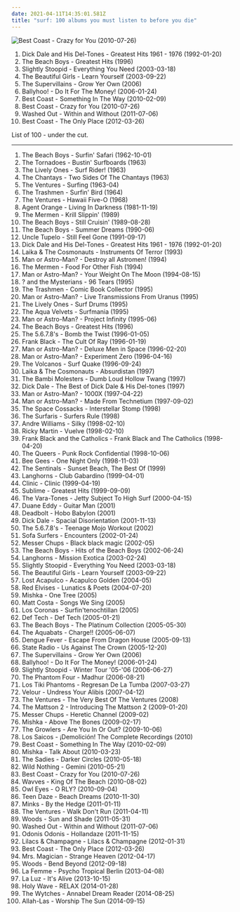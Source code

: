```yaml
---
date: 2021-04-11T14:35:01.581Z
title: "surf: 100 albums you must listen to before you die"
---
```

![Best Coast - Crazy for You (2010-07-26)](https://img.discogs.com/wBqojqfUqW7JPRm-k7Ay0V3sJhk=/fit-in/600x600/filters:strip_icc():format(jpeg):mode_rgb():quality(90)/discogs-images/R-2364771-1436727994-5630.jpeg.jpg "Best Coast - Crazy for You (2010-07-26)")
<ol class="albums">
<li data-cover="http://coverartarchive.org/release/8eba350a-5f56-4c19-99d7-7ddd26e89535/16705043688-500.jpg" data-tags="surf" role="button">Dick Dale and His Del-Tones - Greatest Hits 1961 - 1976 (1992-01-20)</li>
<li data-cover="https://img.discogs.com/diBFTozZc_XMIj_DaE1xto6-6rY=/fit-in/170x170/filters:strip_icc():format(jpeg):mode_rgb():quality(90)/discogs-images/R-693375-1313780934.jpeg.jpg" data-tags="surf, rock n roll" role="button">The Beach Boys - Greatest Hits (1996)</li>
<li data-cover="https://img.discogs.com/KgBjHyjGEwqcvfrXOmPth4FEFFQ=/fit-in/600x601/filters:strip_icc():format(jpeg):mode_rgb():quality(90)/discogs-images/R-3576516-1336355004.jpeg.jpg" data-tags="reggae, ska, summer" role="button">Slightly Stoopid - Everything You Need (2003-03-18)</li>
<li data-cover="http://coverartarchive.org/release/27f926ab-ff13-4be5-bebe-99e5e23e426e/5749835402-500.jpg" data-tags="surf" role="button">The Beautiful Girls - Learn Yourself (2003-09-22)</li>
<li data-cover="https://img.discogs.com/C-GIJ37K5lw77l09qevF9Di2VP0=/fit-in/600x600/filters:strip_icc():format(jpeg):mode_rgb():quality(90)/discogs-images/R-3625999-1439766596-5010.jpeg.jpg" data-tags="chill, reggae, surf, ska, summer, california, dancehall, beach, baixar depois, happy music for work" role="button">The Supervillains - Grow Yer Own (2006)</li>
<li data-cover="http://coverartarchive.org/release/abc685a8-6339-4b71-bd30-1fb9b4b48ae1/2203270543-500.jpg" data-tags="chill, reggae, surf, summer, california, beach, reggae-rock, bally, happy music for work" role="button">Ballyhoo! - Do It For The Money! (2006-01-24)</li>
<li data-cover="http://coverartarchive.org/release/9d3488d4-f797-4508-b3b8-9b94d1d5e12f/13607085685-500.jpg" data-tags="surf, lo-fi pop, post present medium, ppm" role="button">Best Coast - Something In The Way (2010-02-09)</li>
<li data-cover="https://img.discogs.com/wBqojqfUqW7JPRm-k7Ay0V3sJhk=/fit-in/600x600/filters:strip_icc():format(jpeg):mode_rgb():quality(90)/discogs-images/R-2364771-1436727994-5630.jpeg.jpg" data-tags="lo-fi, garage rock" role="button">Best Coast - Crazy for You (2010-07-26)</li>
<li data-cover="http://coverartarchive.org/release/9e944b69-8e75-47f7-8d85-1a2584bf3f7c/25694000082-500.jpg" data-tags="chillwave" role="button">Washed Out - Within and Without (2011-07-06)</li>
<li data-cover="http://coverartarchive.org/release/6de48734-e3b2-451f-8be1-2f65616b1e37/946776332-500.jpg" data-tags="indie, indie rock, lo-fi" role="button">Best Coast - The Only Place (2012-03-26)</li>
</ol>
List of 100 - under the cut.
<!-- more -->

_________________

<ol class="albums">
<li data-cover="https://img.discogs.com/naLLie-aCQ-3elkhmF2vgERHtdc=/fit-in/495x500/filters:strip_icc():format(jpeg):mode_rgb():quality(90)/discogs-images/R-6712956-1425149811-3644.jpeg.jpg" data-tags="surf rock, rock, 60s" role="button">
The Beach Boys - Surfin' Safari (1962-10-01)
</li>
<li data-cover="http://coverartarchive.org/release/0f055c6b-5a0c-40c5-891c-ff9e41d16acd/22422100646-500.jpg" data-tags="surf" role="button">
The Tornadoes - Bustin' Surfboards (1963)
</li>
<li data-cover="http://coverartarchive.org/release/b2819cfe-e451-40aa-bea8-a1367c8b67f0/17182662252-500.jpg" data-tags="instrumental" role="button">
The Lively Ones - Surf Rider! (1963)
</li>
<li data-cover="http://coverartarchive.org/release/fbb80136-8973-4f2b-b3c5-eada009e9c06/24528744592-500.jpg" data-tags="surf, rock n roll, surf rock, guitar virtuoso, rock'n'roll, bl00d7 m4r7" role="button">
The Chantays - Two Sides Of The Chantays (1963)
</li>
<li data-cover="https://img.discogs.com/r2O1LpKnOdwHh3tJfq2XUKjzYWc=/fit-in/600x605/filters:strip_icc():format(jpeg):mode_rgb():quality(90)/discogs-images/R-1644622-1516315226-3289.jpeg.jpg" data-tags="surf" role="button">
The Ventures - Surfing (1963-04)
</li>
<li data-cover="https://img.discogs.com/_DQavv8DT-REm9P13B67jLCuywE=/fit-in/590x579/filters:strip_icc():format(jpeg):mode_rgb():quality(90)/discogs-images/R-385990-1328699490.jpeg.jpg" data-tags="surf rock, garage rock, surfin bird" role="button">
The Trashmen - Surfin' Bird (1964)
</li>
<li data-cover="https://img.discogs.com/3nlui8RGMT03SNYnA-IgPa94BMQ=/fit-in/600x613/filters:strip_icc():format(jpeg):mode_rgb():quality(90)/discogs-images/R-6869769-1428774685-1743.jpeg.jpg" data-tags="instrumental, classic rock, surf" role="button">
The Ventures - Hawaii Five-O (1968)
</li>
<li data-cover="http://coverartarchive.org/release/44a77f28-c0c8-4b9c-ac11-2ba56e00ddfe/2221926630-500.jpg" data-tags="punk, surf punk" role="button">
Agent Orange - Living In Darkness (1981-11-19)
</li>
<li data-cover="https://img.discogs.com/vROb4mmCrH0mBcEK5O3iywZDfv8=/fit-in/600x600/filters:strip_icc():format(jpeg):mode_rgb():quality(90)/discogs-images/R-2380171-1562539341-9748.jpeg.jpg" data-tags="surf" role="button">
The Mermen - Krill Slippin' (1989)
</li>
<li data-cover="http://coverartarchive.org/release/fbc83a1b-b0ef-4e1a-b232-9209dfd7f654/3774853242-500.jpg" data-tags="surf, oldies, 60s" role="button">
The Beach Boys - Still Cruisin' (1989-08-28)
</li>
<li data-cover="http://coverartarchive.org/release/e9e6605b-de1d-4bb7-9021-62beee06e09f/5355706918-500.jpg" data-tags="oldies, the beach boys, the beach boys - summer dreams" role="button">
The Beach Boys - Summer Dreams (1990-06)
</li>
<li data-cover="https://img.discogs.com/PqD4V5GCVuTqdWD1zS_M3u5DPck=/fit-in/300x300/filters:strip_icc():format(jpeg):mode_rgb():quality(90)/discogs-images/R-3504333-1333048227.jpeg.jpg" data-tags="country, alt-country" role="button">
Uncle Tupelo - Still Feel Gone (1991-09-17)
</li>
<li data-cover="http://coverartarchive.org/release/8eba350a-5f56-4c19-99d7-7ddd26e89535/16705043688-500.jpg" data-tags="surf" role="button">
Dick Dale and His Del-Tones - Greatest Hits 1961 - 1976 (1992-01-20)
</li>
<li data-cover="http://coverartarchive.org/release/9afe4826-f879-4864-8b08-ee3219fcd821/28890740281-500.jpg" data-tags="surf, surf rock, instumental" role="button">
Laika & The Cosmonauts - Instruments Of Terror (1993)
</li>
<li data-cover="http://coverartarchive.org/release/1933de01-235c-4252-8acc-20bafbee6f23/16217895857-500.jpg" data-tags="surf" role="button">
Man or Astro-Man? - Destroy all Astromen! (1994)
</li>
<li data-cover="https://img.discogs.com/OuSO_yFu4DX2OnYpe55UowF5UcY=/fit-in/600x594/filters:strip_icc():format(jpeg):mode_rgb():quality(90)/discogs-images/R-2090429-1412967543-5302.jpeg.jpg" data-tags="surf" role="button">
The Mermen - Food For Other Fish (1994)
</li>
<li data-cover="https://img.discogs.com/0lt0VPynj-LOuYonLu-nUk0mr3Y=/fit-in/588x600/filters:strip_icc():format(jpeg):mode_rgb():quality(90)/discogs-images/R-1190936-1342893999-8971.jpeg.jpg" data-tags="surf, surf rock, merkliste" role="button">
Man or Astro-Man? - Your Weight On The Moon (1994-08-15)
</li>
<li data-cover="http://coverartarchive.org/release/a8fff4a7-3f3c-4027-b13a-b0f51b40af24/22145029461-500.jpg" data-tags="garage rock" role="button">
? and the Mysterians - 96 Tears (1995)
</li>
<li data-cover="http://coverartarchive.org/release/b60147b4-f182-44cc-a359-58db5985d78a/28638241946-500.jpg" data-tags="surf" role="button">
The Trashmen - Comic Book Collector (1995)
</li>
<li data-cover="https://img.discogs.com/sIuKXb4v-yPsufIxB7An52OKjns=/fit-in/150x144/filters:strip_icc():format(jpeg):mode_rgb():quality(90)/discogs-images/R-1077680-1295568508.jpeg.jpg" data-tags="instrumental, surf, live, surf rock, surf punk, bl00d7 m4r7, tr4sh13" role="button">
Man or Astro-Man? - Live Transmissions From Uranus (1995)
</li>
<li data-cover="http://coverartarchive.org/release/6bc30b3d-5f40-40ba-81d0-100c4a8f0e88/24564428637-500.jpg" data-tags="surf" role="button">
The Lively Ones - Surf Drums (1995)
</li>
<li data-cover="http://coverartarchive.org/release/453fc7d8-c1fa-4609-8969-7bec1bce2488/13129654482-500.jpg" data-tags="instrumental, surf" role="button">
The Aqua Velvets - Surfmania (1995)
</li>
<li data-cover="http://coverartarchive.org/release/59426b59-a04c-4d5a-907d-fb9fd58bf738/20987635298-500.jpg" data-tags="surf" role="button">
Man or Astro-Man? - Project Infinity (1995-06)
</li>
<li data-cover="https://img.discogs.com/diBFTozZc_XMIj_DaE1xto6-6rY=/fit-in/170x170/filters:strip_icc():format(jpeg):mode_rgb():quality(90)/discogs-images/R-693375-1313780934.jpeg.jpg" data-tags="surf, rock n roll" role="button">
The Beach Boys - Greatest Hits (1996)
</li>
<li data-cover="https://img.discogs.com/F1UhbcMi5S_XSBleF_Okd600xIA=/fit-in/400x393/filters:strip_icc():format(jpeg):mode_rgb():quality(90)/discogs-images/R-8524689-1463346109-4159.jpeg.jpg" data-tags="indie, japanese, surf, garage rock, female vocalist, rock'n roll, resistance is futile, and i hate that my feet are dancing so much, tdhassociation" role="button">
The 5.6.7.8's - Bomb the Twist (1996-01-05)
</li>
<li data-cover="http://coverartarchive.org/release/bd3070ca-bbc3-4f90-94ae-fb009ff7e882/15482523249-500.jpg" data-tags="alternative, alternative rock" role="button">
Frank Black - The Cult Of Ray (1996-01-19)
</li>
<li data-cover="http://coverartarchive.org/release/8d208d87-ac7a-4d85-be61-28846b6ae8fe/5847038778-500.jpg" data-tags="rock, surf" role="button">
Man or Astro-Man? - Deluxe Men in Space (1996-02-20)
</li>
<li data-cover="http://coverartarchive.org/release/20532932-c1f1-4c78-9127-4d8cdc5ad7b4/10425417412-500.jpg" data-tags="instrumental, surf, surf rock" role="button">
Man or Astro-Man? - Experiment Zero (1996-04-16)
</li>
<li data-cover="http://coverartarchive.org/release/588c155e-5905-49b7-934a-c0bdfaa5b6b9/15586507441-500.jpg" data-tags="surf, bl00d7 m4r7" role="button">
The Volcanos - Surf Quake (1996-09-24)
</li>
<li data-cover="http://coverartarchive.org/release/9d5af185-00b2-4c2a-8b6b-334bd098b910/28890692101-500.jpg" data-tags="surf, surf rock" role="button">
Laika & The Cosmonauts - Absurdistan (1997)
</li>
<li data-cover="http://coverartarchive.org/release/a1904868-e9ab-4fd7-825e-842ca12f80fa/4517336324-500.jpg" data-tags="surf" role="button">
The Bambi Molesters - Dumb Loud Hollow Twang (1997)
</li>
<li data-cover="https://img.discogs.com/CDmrFOv2u2wj_rw_DHJiP9ZsPWs=/fit-in/600x606/filters:strip_icc():format(jpeg):mode_rgb():quality(90)/discogs-images/R-14653847-1579014090-4769.jpeg.jpg" data-tags="surf" role="button">
Dick Dale - The Best of Dick Dale & His Del-tones (1997)
</li>
<li data-cover="http://coverartarchive.org/release/6f338b57-cfc9-4355-a2bf-628181019ee6/9165076914-500.jpg" data-tags="surf, experimental, robot rock" role="button">
Man or Astro-Man? - 1000X (1997-04-22)
</li>
<li data-cover="http://coverartarchive.org/release/15526833-fec3-49eb-b587-3e2debd3ef67/5813876796-500.jpg" data-tags="surf" role="button">
Man or Astro-Man? - Made From Technetium (1997-09-02)
</li>
<li data-cover="http://coverartarchive.org/release/ccc286fc-17f7-4566-92f2-125f31c73b68/17182646128-500.jpg" data-tags="surf, surf rock, surf guitar" role="button">
The Space Cossacks - Interstellar Stomp (1998)
</li>
<li data-cover="https://img.discogs.com/Dbynx4lWCcOI8sdVFzhDgTNzGx0=/fit-in/600x585/filters:strip_icc():format(jpeg):mode_rgb():quality(90)/discogs-images/R-8503660-1583953406-6793.jpeg.jpg" data-tags="surf rock, surf" role="button">
The Surfaris - Surfers Rule (1998)
</li>
<li data-cover="http://coverartarchive.org/release/dee8fe07-f434-46cb-9731-0d668800e445/13476591738-500.jpg" data-tags="bad ass" role="button">
Andre Williams - Silky (1998-02-10)
</li>
<li data-cover="https://img.discogs.com/uhtWtyjsps4qpye-jxhAj7uNpAE=/fit-in/500x500/filters:strip_icc():format(jpeg):mode_rgb():quality(90)/discogs-images/R-4843072-1396451672-1423.jpeg.jpg" data-tags="latin" role="button">
Ricky Martin - Vuelve (1998-02-10)
</li>
<li data-cover="https://img.discogs.com/oOu0tXKOjtAdbvdCWJVZx4JSIvU=/fit-in/600x600/filters:strip_icc():format(jpeg):mode_rgb():quality(90)/discogs-images/R-400111-1243787011.jpeg.jpg" data-tags="indie, rock, alternative, indie rock" role="button">
Frank Black and the Catholics - Frank Black and The Catholics (1998-04-20)
</li>
<li data-cover="http://coverartarchive.org/release/8e495cbc-49e9-46e7-9809-714f2fb3fbf3/6383477476-500.jpg" data-tags="rock, punk, surf, hopeless, make me happy, fan-fucking-tastic, poppunk" role="button">
The Queers - Punk Rock Confidential (1998-10-06)
</li>
<li data-cover="https://img.discogs.com/h09j3rFsID_d3IQDD9P3EXbhQSk=/fit-in/600x600/filters:strip_icc():format(jpeg):mode_rgb():quality(90)/discogs-images/R-503157-1136621189.jpeg.jpg" data-tags="disco" role="button">
Bee Gees - One Night Only (1998-11-03)
</li>
<li data-cover="http://coverartarchive.org/release/31682ed7-7168-4cbf-ae10-6d57f332749d/17180551186-500.jpg" data-tags="surf" role="button">
The Sentinals - Sunset Beach, The Best Of (1999)
</li>
<li data-cover="https://img.discogs.com/C5w1I4u_N8l28Vls6WHAT-uqrT0=/fit-in/600x600/filters:strip_icc():format(jpeg):mode_rgb():quality(90)/discogs-images/R-2359577-1279405331.jpeg.jpg" data-tags="instrumental, surf, surf rock, twangy guitar" role="button">
Langhorns - Club Gabardino (1999-04-01)
</li>
<li data-cover="https://img.discogs.com/EgR2x4E687T6KNln71rYx84wowg=/fit-in/600x596/filters:strip_icc():format(jpeg):mode_rgb():quality(90)/discogs-images/R-993209-1526181612-3424.jpeg.jpg" data-tags="alternative rock, surf, indie rock, new wave, garage rock, post-punk revival, rivers all time favorite albums, greatest albums of the 90s, black and white album cover, arty farty punk" role="button">
Clinic - Clinic (1999-04-19)
</li>
<li data-cover="http://coverartarchive.org/release/80637d8b-5372-4185-9324-665312d1607e/7357477241-500.jpg" data-tags="ska" role="button">
Sublime - Greatest Hits (1999-09-09)
</li>
<li data-cover="https://img.discogs.com/Svne3JHztTMHte_2Rq9_1Rc5X64=/fit-in/500x496/filters:strip_icc():format(jpeg):mode_rgb():quality(90)/discogs-images/R-4366585-1419724188-8468.jpeg.jpg" data-tags="surf" role="button">
The Vara-Tones - Jetty Subject To High Surf (2000-04-15)
</li>
<li data-cover="https://img.discogs.com/SNmjbce6_drYmnF21w8IzfYICN0=/fit-in/400x355/filters:strip_icc():format(jpeg):mode_rgb():quality(90)/discogs-images/R-8314829-1459184560-8371.jpeg.jpg" data-tags="country, instrumental" role="button">
Duane Eddy - Guitar Man (2001)
</li>
<li data-cover="https://img.discogs.com/Ns_1oP_oKZZuapSj_hpzxmCTIig=/fit-in/600x600/filters:strip_icc():format(jpeg):mode_rgb():quality(90)/discogs-images/R-3150112-1318084280.jpeg.jpg" data-tags="surf" role="button">
Deadbolt - Hobo Babylon (2001)
</li>
<li data-cover="http://coverartarchive.org/release/e1d7d161-d216-3f04-9dd3-349bf6191148/23354822195-500.jpg" data-tags="surf, surf rock" role="button">
Dick Dale - Spacial Disorientation (2001-11-13)
</li>
<li data-cover="http://coverartarchive.org/release/1032ded2-d9db-3f48-b25a-d2c065c2ee9e/24967222389-500.jpg" data-tags="japanese, rock, surf, garage rock" role="button">
The 5.6.7.8's - Teenage Mojo Workout (2002)
</li>
<li data-cover="http://coverartarchive.org/release/83b25612-55c6-4cbf-8a38-60fc7189a84b/1837881315-500.jpg" data-tags="trip-hop" role="button">
Sofa Surfers - Encounters (2002-01-24)
</li>
<li data-cover="http://coverartarchive.org/release/890793d8-1291-4e11-9825-2eda27dcbbe5/6419386063-500.jpg" data-tags="underground, bl00d7 m4r7" role="button">
Messer Chups - Black black magic (2002-05)
</li>
<li data-cover="https://img.discogs.com/3VAbod3Gs7GqU9mimsg6L95IbZY=/fit-in/600x450/filters:strip_icc():format(jpeg):mode_rgb():quality(90)/discogs-images/R-448660-1453151645-7880.jpeg.jpg" data-tags="surf, rock n roll, t b boys" role="button">
The Beach Boys - Hits of the Beach Boys (2002-06-24)
</li>
<li data-cover="https://img.discogs.com/EaI2xdKKAz3G9krzAGbLIseXN2g=/fit-in/598x600/filters:strip_icc():format(jpeg):mode_rgb():quality(90)/discogs-images/R-548873-1375460544-4008.jpeg.jpg" data-tags="surf" role="button">
Langhorns - Mission Exotica (2003-02-24)
</li>
<li data-cover="https://img.discogs.com/KgBjHyjGEwqcvfrXOmPth4FEFFQ=/fit-in/600x601/filters:strip_icc():format(jpeg):mode_rgb():quality(90)/discogs-images/R-3576516-1336355004.jpeg.jpg" data-tags="reggae, ska, summer" role="button">
Slightly Stoopid - Everything You Need (2003-03-18)
</li>
<li data-cover="http://coverartarchive.org/release/27f926ab-ff13-4be5-bebe-99e5e23e426e/5749835402-500.jpg" data-tags="surf" role="button">
The Beautiful Girls - Learn Yourself (2003-09-22)
</li>
<li data-cover="http://coverartarchive.org/release/9def2489-d952-4325-88df-d3b09667e9f0/22134783207-500.jpg" data-tags="surf, surf rock" role="button">
Lost Acapulco - Acapulco Golden (2004-05)
</li>
<li data-cover="https://img.discogs.com/nEK0kFJVh-KgvHJmB_0R8SZ27cU=/fit-in/350x350/filters:strip_icc():format(jpeg):mode_rgb():quality(90)/discogs-images/R-4615754-1370020221-6824.jpeg.jpg" data-tags="surf" role="button">
Red Elvises - Lunatics & Poets (2004-07-20)
</li>
<li data-cover="https://img.discogs.com/PimSdFjTlBqkFiDDl4H67OmjRF4=/fit-in/500x500/filters:strip_icc():format(jpeg):mode_rgb():quality(90)/discogs-images/R-2012008-1306115692.jpeg.jpg" data-tags="soulful" role="button">
Mishka - One Tree (2005)
</li>
<li data-cover="https://via.placeholder.com/450" data-tags="singer-songwriter, acoustic" role="button">
Matt Costa - Songs We Sing (2005)
</li>
<li data-cover="https://img.discogs.com/0Bb1FE3_803F9oZ17Wjaran8Z3c=/fit-in/265x265/filters:strip_icc():format(jpeg):mode_rgb():quality(90)/discogs-images/R-2641924-1294592923.jpeg.jpg" data-tags="surf" role="button">
Los Coronas - Surfin'tenochtillan (2005)
</li>
<li data-cover="https://img.discogs.com/_-sYDENbhimRP2fWXuEIoOrn7Nc=/fit-in/500x500/filters:strip_icc():format(jpeg):mode_rgb():quality(90)/discogs-images/R-947558-1271119180.jpeg.jpg" data-tags="japanese, surf, hawaii, bilingual, must have, music i like but dont own" role="button">
Def Tech - Def Tech (2005-01-21)
</li>
<li data-cover="http://coverartarchive.org/release/38b2dbf5-2a47-468c-a07b-79578423e5d0/14712475865-500.jpg" data-tags="60s, surf, easy listening, soft rock, oldies, library, the beach boys, lossless, t b boys, br5albums, br5next" role="button">
The Beach Boys - The Platinum Collection (2005-05-30)
</li>
<li data-cover="http://coverartarchive.org/release/f05702c0-a8ef-473f-9ce8-e9dbb4ca10a0/4964947583-500.jpg" data-tags="ska" role="button">
The Aquabats - Charge!! (2005-06-07)
</li>
<li data-cover="http://coverartarchive.org/release/a109f2c5-aa07-4e37-95b0-965718c5d96d/6453800513-500.jpg" data-tags="indie, cambodian, aj playlist" role="button">
Dengue Fever - Escape From Dragon House (2005-09-13)
</li>
<li data-cover="http://coverartarchive.org/release/c2b401b0-17d6-4c99-b682-a44228ed8ee0/15278504062-500.jpg" data-tags="reggae" role="button">
State Radio - Us Against The Crown (2005-12-20)
</li>
<li data-cover="https://img.discogs.com/C-GIJ37K5lw77l09qevF9Di2VP0=/fit-in/600x600/filters:strip_icc():format(jpeg):mode_rgb():quality(90)/discogs-images/R-3625999-1439766596-5010.jpeg.jpg" data-tags="chill, reggae, surf, ska, summer, california, dancehall, beach, baixar depois, happy music for work" role="button">
The Supervillains - Grow Yer Own (2006)
</li>
<li data-cover="http://coverartarchive.org/release/abc685a8-6339-4b71-bd30-1fb9b4b48ae1/2203270543-500.jpg" data-tags="chill, reggae, surf, summer, california, beach, reggae-rock, bally, happy music for work" role="button">
Ballyhoo! - Do It For The Money! (2006-01-24)
</li>
<li data-cover="https://via.placeholder.com/450" data-tags="reggae rock" role="button">
Slightly Stoopid - Winter Tour '05-'06 (2006-06-27)
</li>
<li data-cover="https://img.discogs.com/5vS-ovT4MtsZtK0XsLSFYykA-aM=/fit-in/597x592/filters:strip_icc():format(jpeg):mode_rgb():quality(90)/discogs-images/R-817925-1161891332.jpeg.jpg" data-tags="surf, surf rock, rock, instrumental, instrumental rock, instrumental surf" role="button">
The Phantom Four - Madhur (2006-08-21)
</li>
<li data-cover="https://img.discogs.com/wJOK4lj6EB6Ax9jtBzFWjIh01h0=/fit-in/500x500/filters:strip_icc():format(jpeg):mode_rgb():quality(90)/discogs-images/R-1041314-1311448693.jpeg.jpg" data-tags="surf" role="button">
Los Tiki Phantoms - Regresan De La Tumba (2007-03-27)
</li>
<li data-cover="http://coverartarchive.org/release/035a1bcc-8b8d-4f84-bd55-d89191fdd5b4/2992217469-500.jpg" data-tags="surf, indie pop, summer, soft, beach, sixties, shuffle, cry, brian wilson, bauns, fuckin good, boys dressed up in velvet, teenagelove" role="button">
Velour - Undress Your Alibis (2007-04-12)
</li>
<li data-cover="http://coverartarchive.org/release/c3cc8759-010c-4212-8068-5c4052401514/4948990703-500.jpg" data-tags="oldies" role="button">
The Ventures - The Very Best Of The Ventures (2008)
</li>
<li data-cover="https://img.discogs.com/iaEaxp7ayBDbA4vGDANkSke4CaI=/fit-in/600x601/filters:strip_icc():format(jpeg):mode_rgb():quality(90)/discogs-images/R-1647273-1606839413-9128.jpeg.jpg" data-tags="jazz, surf" role="button">
The Mattson 2 - Introducing The Mattson 2 (2009-01-20)
</li>
<li data-cover="https://img.discogs.com/DPyo-rHyf-SDq975sqF1hQ2TTgQ=/fit-in/600x594/filters:strip_icc():format(jpeg):mode_rgb():quality(90)/discogs-images/R-2020698-1258986704.jpeg.jpg" data-tags="surf" role="button">
Messer Chups - Heretic Channel (2009-02)
</li>
<li data-cover="http://coverartarchive.org/release/d84b21b7-c64e-49d7-9331-884b1b190fd3/24765415405-500.jpg" data-tags="reggae" role="button">
Mishka - Above The Bones (2009-02-17)
</li>
<li data-cover="http://coverartarchive.org/release/766cf545-9651-4728-85e0-230d29adf83c/15868890607-500.jpg" data-tags="surf, usa, strange, psychedelic, california, garage, debut album, the desperate kingdom of love, 30 strand grass, 4jsfolk, q3jslfm, you cant be wise and then love at the same time, track to check again, stuff i still want to discover, 2unban" role="button">
The Growlers - Are You In Or Out? (2009-10-06)
</li>
<li data-cover="https://img.discogs.com/gOLVJFOOcZGwSnwKcllU0MaSIjU=/fit-in/600x599/filters:strip_icc():format(jpeg):mode_rgb():quality(90)/discogs-images/R-2617270-1364510667-2588.jpeg.jpg" data-tags="garage  rock" role="button">
Los Saicos - ¡Demolición! The Complete Recordings (2010)
</li>
<li data-cover="http://coverartarchive.org/release/9d3488d4-f797-4508-b3b8-9b94d1d5e12f/13607085685-500.jpg" data-tags="surf, lo-fi pop, post present medium, ppm" role="button">
Best Coast - Something In The Way (2010-02-09)
</li>
<li data-cover="http://coverartarchive.org/release/d990a9ed-4a9d-476d-940b-a15cd437c2ff/24765372595-500.jpg" data-tags="reggae" role="button">
Mishka - Talk About (2010-03-23)
</li>
<li data-cover="http://coverartarchive.org/release/6a36323a-c019-4f2c-8ead-fdbc2418255c/4597325311-500.jpg" data-tags="indie, country, surf, canadian, psychedelic, country rock" role="button">
The Sadies - Darker Circles (2010-05-18)
</li>
<li data-cover="https://img.discogs.com/NeBBu5EEP2XGecymLXlAwoGnSSs=/fit-in/600x604/filters:strip_icc():format(jpeg):mode_rgb():quality(90)/discogs-images/R-2297842-1490435079-4947.jpeg.jpg" data-tags="dream pop" role="button">
Wild Nothing - Gemini (2010-05-21)
</li>
<li data-cover="https://img.discogs.com/wBqojqfUqW7JPRm-k7Ay0V3sJhk=/fit-in/600x600/filters:strip_icc():format(jpeg):mode_rgb():quality(90)/discogs-images/R-2364771-1436727994-5630.jpeg.jpg" data-tags="lo-fi, garage rock" role="button">
Best Coast - Crazy for You (2010-07-26)
</li>
<li data-cover="https://img.discogs.com/Z81861kdO2-pgNGcaWdWskd3nrs=/fit-in/500x500/filters:strip_icc():format(jpeg):mode_rgb():quality(90)/discogs-images/R-2628980-1296139890.jpeg.jpg" data-tags="lo-fi" role="button">
Wavves - King Of The Beach (2010-08-02)
</li>
<li data-cover="http://coverartarchive.org/release/abd3e328-0721-4cf5-bb99-c60d52db73ea/2950848905-500.jpg" data-tags="indie" role="button">
Owl Eyes - O RLY? (2010-09-04)
</li>
<li data-cover="http://coverartarchive.org/release/138fc9b5-095a-45e5-861c-1ea86e85dc5a/9037433330-500.jpg" data-tags="surf, surf rock, surf pop" role="button">
Teen Daze - Beach Dreams (2010-11-30)
</li>
<li data-cover="http://coverartarchive.org/release/bf02c336-1649-4583-b515-4a56e59be494/3134628777-500.jpg" data-tags="surf, jangle pop, dream pop, 10s, captured tracks, glo fi, summer-gaze, melted ice cream on tanned hands" role="button">
Minks - By the Hedge (2011-01-11)
</li>
<li data-cover="https://img.discogs.com/5JcF4BsDctfEpcD6Kuy1ZyHOwJo=/fit-in/600x604/filters:strip_icc():format(jpeg):mode_rgb():quality(90)/discogs-images/R-11092559-1509723576-3161.jpeg.jpg" data-tags="instrumental, surf rock" role="button">
The Ventures - Walk Don't Run (2011-04-11)
</li>
<li data-cover="https://via.placeholder.com/450" data-tags="folk, surf, psychedelic, freak folk, woodsist" role="button">
Woods - Sun and Shade (2011-05-31)
</li>
<li data-cover="http://coverartarchive.org/release/9e944b69-8e75-47f7-8d85-1a2584bf3f7c/25694000082-500.jpg" data-tags="chillwave" role="button">
Washed Out - Within and Without (2011-07-06)
</li>
<li data-cover="https://img.discogs.com/HmgLLpLkygTl-oHjG_R6LwXE2zI=/fit-in/350x350/filters:strip_icc():format(jpeg):mode_rgb():quality(90)/discogs-images/R-3400276-1329066356.jpeg.jpg" data-tags="surf, noise rock, shoegaze, surf rock, surfgaze" role="button">
Odonis Odonis - Hollandaze (2011-11-15)
</li>
<li data-cover="http://coverartarchive.org/release/03fc6ff8-03a5-4846-b520-0cbb5bcee6f6/14656585932-500.jpg" data-tags="trip-hop, essential albums for the aspiring wizard" role="button">
Lilacs & Champagne - Lilacs & Champagne (2012-01-31)
</li>
<li data-cover="http://coverartarchive.org/release/6de48734-e3b2-451f-8be1-2f65616b1e37/946776332-500.jpg" data-tags="indie, indie rock, lo-fi" role="button">
Best Coast - The Only Place (2012-03-26)
</li>
<li data-cover="http://coverartarchive.org/release/978fed64-6d57-49a5-a2ae-e1610dd0fc72/3799345189-500.jpg" data-tags="indie, pop, rock, punk, surf, indie rock, lo-fi, garage, surf punk, garage pop" role="button">
Mrs. Magician - Strange Heaven (2012-04-17)
</li>
<li data-cover="http://coverartarchive.org/release/288b34fd-f78c-423a-a144-8191ada79d25/2048304998-500.jpg" data-tags="indie, rock, freak folk, woodsist" role="button">
Woods - Bend Beyond (2012-09-18)
</li>
<li data-cover="http://coverartarchive.org/release/1ddc6293-6ce5-42ad-8936-976133784f5a/4051676455-500.jpg" data-tags="indie pop" role="button">
La Femme - Psycho Tropical Berlin (2013-04-08)
</li>
<li data-cover="http://coverartarchive.org/release/0dbf4ed3-0efc-44a1-b631-2af310042885/13192916186-500.jpg" data-tags="indie rock" role="button">
La Luz - It's Alive (2013-10-15)
</li>
<li data-cover="http://coverartarchive.org/release/15c8b305-2e6f-452c-a0f8-36c8d581a65e/7124003578-500.jpg" data-tags="psychedelic rock" role="button">
Holy Wave - RELAX (2014-01-28)
</li>
<li data-cover="http://coverartarchive.org/release/109ed063-39ea-4ae4-8901-13a3b808b758/8326624669-500.jpg" data-tags="noise rock" role="button">
The Wytches - Annabel Dream Reader (2014-08-25)
</li>
<li data-cover="http://coverartarchive.org/release/37927ceb-d609-485b-8a43-b382e9ad3f78/7963631854-500.jpg" data-tags="psychedelic" role="button">
Allah-Las - Worship The Sun (2014-09-15)
</li>
</ol>